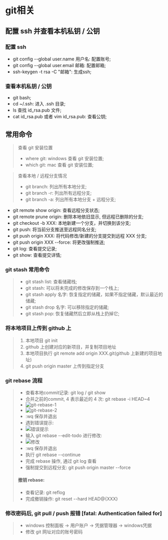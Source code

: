 # git相关
## 配置 ssh 并查看本机私钥 / 公钥
### 配置 ssh 
- git config --global user.name 用户名: 配置账号;
- git config --global user.email 邮箱: 配置邮箱;
- ssh-keygen -t rsa -C "邮箱": 生成ssh;

### 查看本机私钥 / 公钥
- git bash;
- cd ~/.ssh: 进入 .ssh 目录;
- ls 查找 id_rsa.pub 文件;
- cat id_rsa.pub 或者 vim id_rsa.pub: 查看公钥;

## 常用命令
> 查看 git 安装位置
> - where git: windows 查看 git 安装位置;
> - which git: mac 查看 git 安装位置;

> 查看本地 / 远程分支情况
> - git branch: 列出所有本地分支;
> - git branch -r: 列出所有远程分支;
> - git branch -a: 列出所有本地分支 + 远程分支;
- git remote show origin: 查看远程分支状态;
- git remote prune origin: 删除本地依旧显示, 但远程已删除的分支;
- git checkout -b XXX: 本地新建一个分支，并切换到该分支;
- git push: 将当前分支推送至远程同名分支;
- git push origin XXX: 将代码修改/新建的分支提交到远程 XXX 分支;
- git push origin XXX --force: 将更改强制推送;
- git log: 查看提交记录;
- git show: 查看提交详情;

### git stash 常用命令
> + git stash list: 查看储藏栈;
> + git stash: 可以将未完成的修改保存到一个栈上;
> + git stash apply 名字: 恢复指定的储藏，如果不指定储藏，默认最近的储藏;
> + git stash drop 名字: 可以移除指定的储藏;
> + git stash pop: 恢复储藏然后立即从栈上扔掉它;

### 将本地项目上传到 github 上
> 1. 本地项目 git init 
> 2. github 上创建对应的新项目，并复制项目地址
> 3. 本地项目执行 git remote add origin XXX.git(github 上新建的项目地址)
> 4. git push origin master 上传到指定分支

### git rebase 流程
> + 查看本地commit记录: git log / git show 
> + 合并之前的commit, 4 表示最近的 4 次: git rebase -i HEAD~4 
> + ![git-rebase-1](https://github.com/fangzezhang/Note/blob/main/static/image/%E5%91%BD%E4%BB%A4%E8%A1%8C/git%E7%9B%B8%E5%85%B3/git-rebase-1.png)
> + ![git-rebase-2](https://github.com/fangzezhang/Note/blob/main/static/image/%E5%91%BD%E4%BB%A4%E8%A1%8C/git%E7%9B%B8%E5%85%B3/git-rebase-2.png)
> + :wq 保存并退出
> + 遇到错误提示:
> + ![错误提示](https://github.com/fangzezhang/Note/blob/main/static/image/%E5%91%BD%E4%BB%A4%E8%A1%8C/git%E7%9B%B8%E5%85%B3/git-rebase-3.png)
> + 输入 git rebase --edit-todo 进行修改:
> + ![修改](https://github.com/fangzezhang/Note/blob/main/static/image/%E5%91%BD%E4%BB%A4%E8%A1%8C/git%E7%9B%B8%E5%85%B3/git-rebase-4.png)
> + :wq 保存并退出
> + 执行 git rebase --continue
> + 完成 rebase 操作, 通过 git log 查看
> + 强制提交到远程分支: git push origin master --force
> #### 撤销 rebase:
> + 查看记录: git reflog 
> + 完成撤销操作: git reset --hard HEAD@{XXX}

### 修改密码后, git pull / push 报错 [fatal: Authentication failed for]
> + windows 控制面板 -> 用户账户 -> 凭据管理器 -> windows凭据
> + 修改 git 网址对应的账号密码
